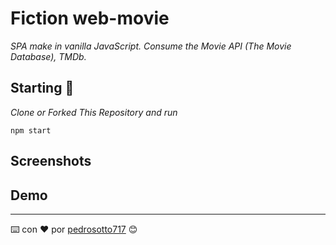 # Fiction web-movie

_SPA make in vanilla JavaScript. Consume the Movie API (The Movie Database), TMDb._

## Starting 🚀

_Clone or Forked This Repository and run_

```
npm start
```

## Screenshots

## Demo




---
⌨️ con ❤️ por [pedrosotto717](https://github.com/pedrosotto717) 😊
